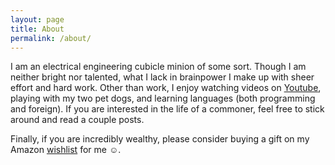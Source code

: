 ```yaml
---
layout: page
title: About
permalink: /about/
---
```

I am an electrical engineering cubicle minion of some sort. Though I am neither bright nor talented, what I lack in brainpower I make up with sheer effort and hard work. Other than work, I enjoy watching videos on [Youtube][2], playing with my two pet dogs, and learning languages (both programming and foreign). If you are interested in the life of a commoner, feel free to stick around and read a couple posts. 

Finally, if you are incredibly wealthy, please consider buying a gift on my Amazon [wishlist][3] for me ☺.

[1]: http://www.ucla.edu
[2]: https://www.youtube.com
[3]: http://amzn.com/w/2B7EE881J848W